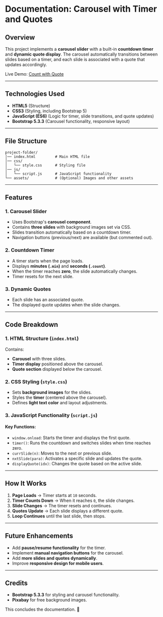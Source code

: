 # Documentation: Carousel with Timer and Quotes

## Overview
This project implements a **carousel slider** with a built-in **countdown timer** and **dynamic quote display**. The carousel automatically transitions between slides based on a timer, and each slide is associated with a quote that updates accordingly.

Live Demo: [Count with Quote](https://countwith-quote.vercel.app/)

---

## Technologies Used
- **HTML5** (Structure)
- **CSS3** (Styling, including Bootstrap 5)
- **JavaScript (ES6)** (Logic for timer, slide transitions, and quote updates)
- **Bootstrap 5.3.3** (Carousel functionality, responsive layout)

---

## File Structure
```
project-folder/
│── index.html         # Main HTML file
│── css/
│   └── style.css      # Styling file
│── js/
│   └── script.js      # JavaScript functionality
└── assets/            # (Optional) Images and other assets
```

---

## Features
### 1. **Carousel Slider**
- Uses Bootstrap's **carousel component**.
- Contains **three slides** with background images set via CSS.
- Slides transition automatically based on a countdown timer.
- Navigation buttons (previous/next) are available (but commented out).

### 2. **Countdown Timer**
- A timer starts when the page loads.
- Displays **minutes (`.min`)** and **seconds (`.count`)**.
- When the timer reaches **zero**, the slide automatically changes.
- Timer resets for the next slide.

### 3. **Dynamic Quotes**
- Each slide has an associated quote.
- The displayed quote updates when the slide changes.

---

## Code Breakdown
### **1. HTML Structure (`index.html`)**
Contains:
- **Carousel** with three slides.
- **Timer display** positioned above the carousel.
- **Quote section** displayed below the carousel.

### **2. CSS Styling (`style.css`)**
- Sets **background images** for the slides.
- Styles the **timer** (centered above the carousel).
- Defines **light text color** and layout adjustments.

### **3. JavaScript Functionality (`script.js`)**
#### **Key Functions:**
- `window.onload`: Starts the timer and displays the first quote.
- `timer()`: Runs the countdown and switches slides when time reaches zero.
- `currSlide(n)`: Moves to the next or previous slide.
- `nxtSlide(para)`: Activates a specific slide and updates the quote.
- `displayQuote(idx)`: Changes the quote based on the active slide.

---

## How It Works
1. **Page Loads** → Timer starts at `10` seconds.
2. **Timer Counts Down** → When it reaches `0`, the slide changes.
3. **Slide Changes** → The timer resets and continues.
4. **Quotes Update** → Each slide displays a different quote.
5. **Loop Continues** until the last slide, then stops.

---

## Future Enhancements
- Add **pause/resume functionality** for the timer.
- Implement **manual navigation buttons** for the carousel.
- Add **more slides and quotes dynamically**.
- Improve **responsive design for mobile users**.

---

## Credits
- **Bootstrap 5.3.3** for styling and carousel functionality.
- **Pixabay** for free background images.

This concludes the documentation. 🚀

